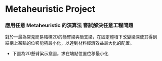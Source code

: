 # Metaheuristic Project

### 應用任意 Metaheuristic 的演算法 嘗試解決任意工程問題

對於一最為常見簡易結構2D的懸臂梁與簡支梁，在固定體積下改變梁深使其得到結構上某點的位移能夠最小化，以達到材料經濟效益最大化的配置。

+ 下圖為2D懸臂梁示意圖，求在端點位置位移最小化
